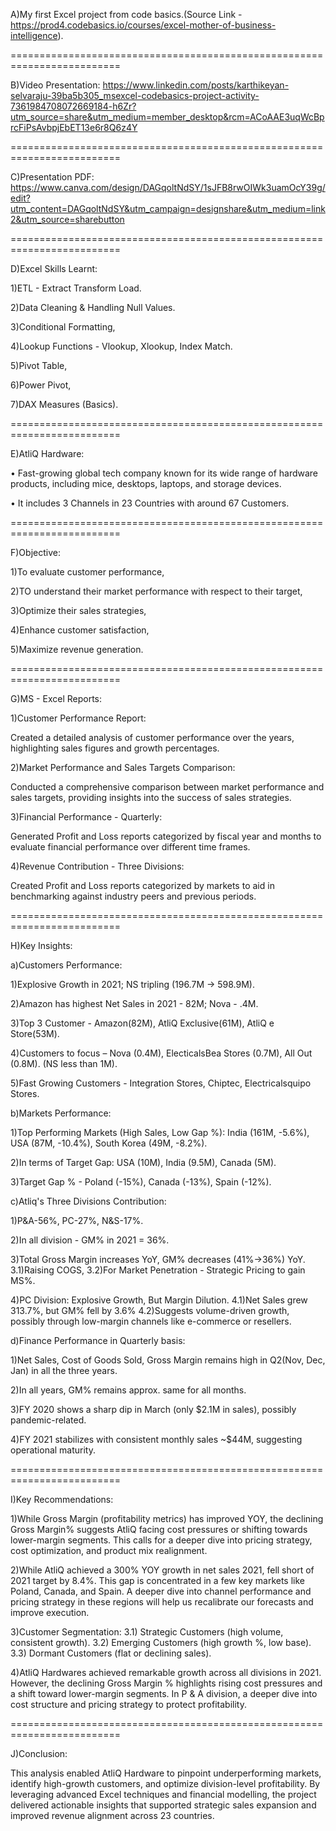 A)My first Excel project from code basics.(Source Link - https://prod4.codebasics.io/courses/excel-mother-of-business-intelligence).

=========================================================================

B)Video Presentation: https://www.linkedin.com/posts/karthikeyan-selvaraju-39ba5b305_msexcel-codebasics-project-activity-7361984708072669184-h6Zr?utm_source=share&utm_medium=member_desktop&rcm=ACoAAE3uqWcBprcFiPsAvbpjEbET13e6r8Q6z4Y

=========================================================================

C)Presentation PDF: https://www.canva.com/design/DAGqoltNdSY/1sJFB8rwOIWk3uamOcY39g/edit?utm_content=DAGqoltNdSY&utm_campaign=designshare&utm_medium=link2&utm_source=sharebutton

=========================================================================

D)Excel Skills Learnt:

1)ETL - Extract Transform Load.

2)Data Cleaning & Handling Null Values.

3)Conditional Formatting,

4)Lookup Functions - Vlookup, Xlookup, Index Match.

5)Pivot Table,

6)Power Pivot,

7)DAX Measures (Basics).

=========================================================================

E)AtliQ Hardware:  

• Fast-growing global tech company known for its wide range of hardware products,
  including mice, desktops, laptops, and storage devices.
  
• It includes 3 Channels in 23 Countries with around 67 Customers.

=========================================================================

F)Objective:

1)To evaluate customer performance,

2)TO understand their market performance with respect to their target,

3)Optimize their sales strategies,

4)Enhance customer satisfaction,

5)Maximize revenue generation.

=========================================================================

G)MS - Excel Reports:

1)Customer Performance Report:

Created a detailed analysis of customer performance over the years, highlighting sales figures and growth percentages.

2)Market Performance and Sales Targets Comparison:

Conducted a comprehensive comparison between market performance and sales targets, providing insights into the success of sales strategies.

3)Financial Performance - Quarterly:

Generated Profit and Loss reports categorized by fiscal year and months to evaluate financial performance over different time frames.

4)Revenue Contribution - Three Divisions:

Created Profit and Loss reports categorized by markets to aid in benchmarking against industry peers and previous periods.

=========================================================================

H)Key Insights:

a)Customers Performance:

1)Explosive Growth in 2021; NS tripling (196.7M -> 598.9M).

2)Amazon has highest Net Sales in 2021 - 82M; Nova - .4M.

3)Top 3 Customer - Amazon(82M), AtliQ Exclusive(61M), AtliQ e Store(53M).

4)Customers to focus – Nova (0.4M), ElecticalsBea Stores (0.7M), All Out (0.8M). (NS less than 1M).

5)Fast Growing Customers - Integration Stores, Chiptec, Electricalsquipo Stores.

b)Markets Performance:

1)Top Performing Markets (High Sales, Low Gap %):
  India (161M, -5.6%), USA (87M, -10.4%), South Korea (49M, -8.2%).

2)In terms of Target Gap:
  USA (10M), India (9.5M), Canada (5M).

3)Target Gap % - Poland (-15%), Canada (-13%), Spain (-12%).

c)Atliq's Three Divisions Contribution:

1)P&A-56%, PC-27%, N&S-17%.

2)In all division - GM% in 2021 = 36%.

3)Total Gross Margin increases YoY, GM% decreases (41%->36%) YoY.
  3.1)Raising COGS,
  3.2)For Market Penetration - Strategic Pricing to gain MS%.

4)PC Division: Explosive Growth, But Margin Dilution.
  4.1)Net Sales grew 313.7%, but GM% fell by 3.6%
  4.2)Suggests volume-driven growth, possibly through low-margin channels like e-commerce or resellers.

d)Finance Performance in Quarterly basis:

1)Net Sales, Cost of Goods Sold, Gross Margin remains high in Q2(Nov, Dec, Jan) in all the three years.

2)In all years, GM% remains approx. same for all months.

3)FY 2020 shows a sharp dip in March (only $2.1M in sales), possibly pandemic-related.

4)FY 2021 stabilizes with consistent monthly sales ~$44M, suggesting operational maturity.

=========================================================================

I)Key Recommendations:

1)While Gross Margin (profitability metrics) has improved YOY, the declining Gross Margin% suggests AtliQ facing cost pressures or shifting 
  towards lower-margin segments. This calls for a deeper dive into pricing strategy, cost optimization, and product mix realignment.

2)While AtliQ achieved a 300% YOY growth in net sales 2021, fell short of 2021 target by 8.4%.
  This gap is concentrated in a few key markets like Poland, Canada, and Spain. 
  A deeper dive into channel performance and pricing strategy in these regions will help us recalibrate our forecasts and improve execution.

3)Customer Segmentation:
  3.1) Strategic Customers (high volume, consistent growth).
  3.2) Emerging Customers (high growth %, low base).
  3.3) Dormant Customers (flat or declining sales).

4)AtliQ Hardwares achieved remarkable growth across all divisions in 2021. 
  However, the declining Gross Margin % highlights rising cost pressures and a shift toward lower-margin segments. 
  In P & A division, a deeper dive into cost structure and pricing strategy to protect profitability.

=========================================================================

J)Conclusion:

 This analysis enabled AtliQ Hardware to pinpoint underperforming markets, identify high-growth customers, and optimize division-level profitability. By leveraging advanced 
 Excel techniques and financial modelling, the project delivered actionable insights that supported strategic sales expansion and improved revenue alignment across 23 countries.

